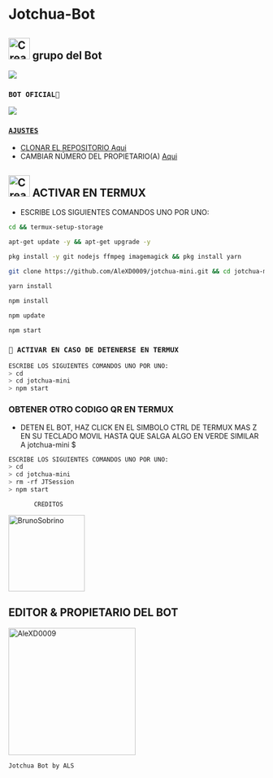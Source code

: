 #                                                    Jotchua-Bot


## <img src="https://i.pinimg.com/originals/19/80/6e/19806e91932e6054965fc83b85241270.gif" alt="Creator ⚡️" width="42" height="42"> grupo del Bot

<a href="https://chat.whatsapp.com/LpZl6HC1iD3KfoYfDkyjbJ" target="blank"><img src="https://img.shields.io/badge/grupo Bot-25D366?style=for-the-badge&logo=whatsapp&logoColor=white" /></a>




 ### `BOT OFICIAL🐶`

<a href="https://api.whatsapp.com/send/?phone=+54 9 11 4477-5561text=/estado&type=phone_number&app_absent=0" target="blank"><img src="https://img.shields.io/badge/BOT_OFICIAL_1_(ACTIVO)-25D366?style=for-the-badge&logo=whatsapp&logoColor=white" />

### `AJUSTES`
- CLONAR EL REPOSITORIO [Aqui](https://github.com/AleXD0009/Jotchua-Bot/fork)
- CAMBIAR NÚMERO DEL PROPIETARIO(A) [Aqui](https://github.com/AleXD0009/Jotchua-Bot/blob/master/config.js)


## <img src="https://i.pinimg.com/originals/19/80/6e/19806e91932e6054965fc83b85241270.gif" alt="Creator ⚡️" width="42" height="42"> ACTIVAR EN TERMUX
- ESCRIBE LOS SIGUIENTES COMANDOS UNO POR UNO:
```bash
cd && termux-setup-storage
```

```bash
apt-get update -y && apt-get upgrade -y
```

```bash
pkg install -y git nodejs ffmpeg imagemagick && pkg install yarn 
```

```bash
git clone https://github.com/AleXD0009/jotchua-mini.git && cd jotchua-mini
```

```bash
yarn install
```

```bash
npm install
```

```bash
npm update
```

```bash
npm start
```

### `🐶 ACTIVAR EN CASO DE DETENERSE EN TERMUX`
```bash
ESCRIBE LOS SIGUIENTES COMANDOS UNO POR UNO:
> cd 
> cd jotchua-mini
> npm start
```

###  OBTENER OTRO CODIGO QR EN TERMUX
- DETEN EL BOT, HAZ CLICK EN EL SIMBOLO CTRL DE TERMUX MAS Z EN SU TECLADO MOVIL HASTA QUE SALGA ALGO EN VERDE SIMILAR A jotchua-mini $  
```bash
ESCRIBE LOS SIGUIENTES COMANDOS UNO POR UNO:
> cd 
> cd jotchua-mini
> rm -rf JTSession
> npm start
```



           CREDITOS

<a href="https://github.com/BrunoSobrino"><img src="https://github.com/BrunoSobrino.png" width="150" height="150" alt="BrunoSobrino"/></a>


## EDITOR & PROPIETARIO DEL BOT 
<a href="https://github.com/AleXD0009"><img src="https://github.com/AleXD0009.png" width="250" height="250" alt="AleXD0009"/></a>
  
`Jotchua Bot by ALS`

